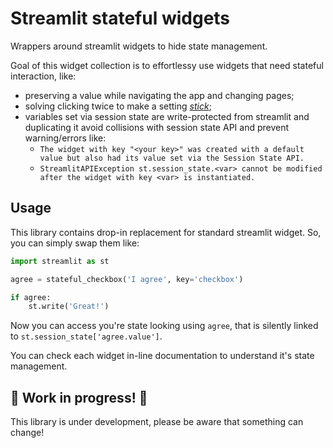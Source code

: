# Streamlit stateful widgets
Wrappers around streamlit widgets to hide state management.

Goal of this widget collection is to effortlessy use widgets that need stateful interaction, like:
- preserving a value while navigating the app and changing pages;
- solving clicking twice to make a setting [_stick_](https://docs.streamlit.io/knowledge-base/using-streamlit/widget-updating-session-state);
- variables set via session state are write-protected from streamlit and duplicating it avoid collisions with session state API
  and prevent warning/errors like:  
    - `The widget with key "<your key>" was created with a default value but also had its value set via the Session State API.`
    - `StreamlitAPIException st.session_state.<var> cannot be modified after the widget with key <var> is instantiated.`

## Usage
This library contains drop-in replacement for standard streamlit widget. So, you can simply swap them like:

```python
import streamlit as st

agree = stateful_checkbox('I agree', key='checkbox')

if agree:
    st.write('Great!')
```

Now you can access you're state looking using `agree`, that is silently linked to `st.session_state['agree.value']`.

You can check each widget in-line documentation to understand it's state management.

## 🚧 Work in progress! 🚧
This library is under development, please be aware that something can change!
